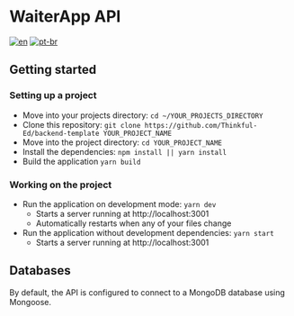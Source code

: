 # WaiterApp API
[![en](https://img.shields.io/badge/lang-en-red.svg)](https://github.com/aLiviaMs/waiter-api/edit/main/README.md)
[![pt-br](https://img.shields.io/badge/lang-pt--br-green.svg)](https://github.com/aLiviaMs/waiter-api/edit/main/README.pt-br.md)

## Getting started

### Setting up a project

* Move into your projects directory: `cd ~/YOUR_PROJECTS_DIRECTORY`
* Clone this repository: `git clone https://github.com/Thinkful-Ed/backend-template YOUR_PROJECT_NAME`
* Move into the project directory: `cd YOUR_PROJECT_NAME`
* Install the dependencies: `npm install || yarn install`
* Build the application `yarn build`

### Working on the project

* Run the application on development mode: `yarn dev`
    * Starts a server running at http://localhost:3001
    * Automatically restarts when any of your files change
* Run the application without development dependencies: `yarn start`
    * Starts a server running at http://localhost:3001

## Databases

By default, the API is configured to connect to a MongoDB database using Mongoose.
